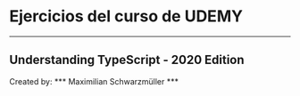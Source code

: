 # Ejercicios del curso de UDEMY
----------------------------


## Understanding TypeScript - 2020 Edition 

Created by:  *** Maximilian Schwarzmüller ***


